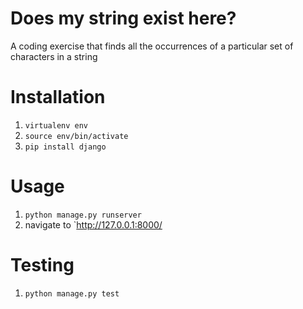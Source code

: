 # Does my string exist here?
A coding exercise that finds all the occurrences of a particular set of characters in a string

# Installation
1. `virtualenv env`
2. `source env/bin/activate`
3. `pip install django`

# Usage
1. `python manage.py runserver`
2. navigate to `http://127.0.0.1:8000/

# Testing
1. `python manage.py test`

